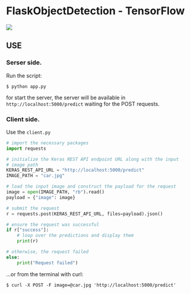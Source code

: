 # FlaskObjectDetection - TensorFlow

[![](images/logo.png)](https://www.tensorflow.org/)

## USE

### Serser side.

Run the script:

```
$ python app.py
```

for start the server, the server will be available in `http://localhost:5000/predict` waiting for the POST requests.


### Client side.

Use the `client.py` 

```python
# import the necessary packages
import requests

# initialize the Keras REST API endpoint URL along with the input
# image path
KERAS_REST_API_URL = "http://localhost:5000/predict"
IMAGE_PATH = "car.jpg"

# load the input image and construct the payload for the request
image = open(IMAGE_PATH, "rb").read()
payload = {"image": image}

# submit the request
r = requests.post(KERAS_REST_API_URL, files=payload).json()

# ensure the request was successful
if r["success"]:
    # loop over the predictions and display them
    print(r)

# otherwise, the request failed
else:
    print("Request failed")
```

...or from the terminal with curl:

```console
$ curl -X POST -F image=@car.jpg 'http://localhost:5000/predict'
```
